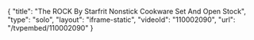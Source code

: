{
    "title": "The ROCK By Starfrit Nonstick Cookware Set And Open Stock",
    "type": "solo",
    "layout": "iframe-static",
    "videoId": "110002090",
    "url": "\/tvpembed\/110002090"
}